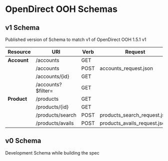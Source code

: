 # OpenDirect OOH Schemas

## v1 Schema

Published version of Schema to match v1 of OpenDirect OOH 1.5.1 v1

| Resource | URI | Verb | Request | Response |
|-------------|--------------------|------|------------------------------|------------------------------------|
| **Account** | /accounts          | GET  |                              | accounts_collection_response.json |
|             | /accounts          | POST | accounts_request.json        | accounts_response.json |
|             | /accounts/{id}     | GET  |                              | accounts_response.json |
|             | /accounts?$filter= | GET  |                              | accounts_collection_response.json|
| **Product** | /products          | GET  |                              | products_collection_response.json |
|             | /products/{id}     | GET  |                              | products_response.json |
|             | /products/search   | POST | products_search_request.json | products_collection_response.json |
|             | /products/avails   | POST | products_avails_request.json | products_avails_collection_response |

## v0 Schema

Development Schema while building the spec
